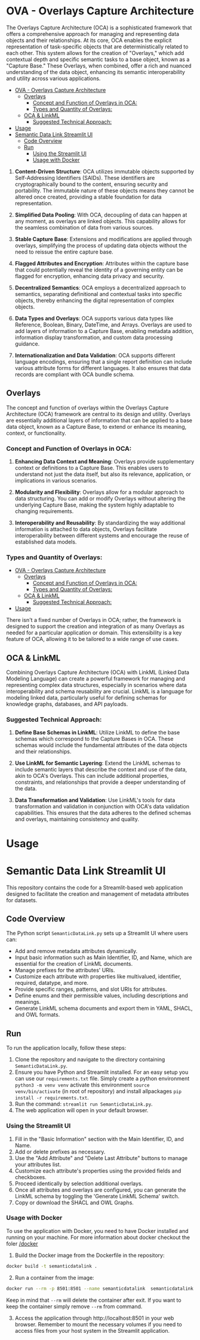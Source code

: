 # OVA - Overlays Capture Architecture



The Overlays Capture Architecture (OCA) is a sophisticated framework that offers a comprehensive approach for managing and representing data objects and their relationships. At its core, OCA enables the explicit representation of task-specific objects that are deterministically related to each other. This system allows for the creation of "Overlays," which add contextual depth and specific semantic tasks to a base object, known as a "Capture Base." These Overlays, when combined, offer a rich and nuanced understanding of the data object, enhancing its semantic interoperability and utility across various applications.

<!-- TOC -->

- [OVA - Overlays Capture Architecture](#ova---overlays-capture-architecture)
    - [Overlays](#overlays)
        - [Concept and Function of Overlays in OCA:](#concept-and-function-of-overlays-in-oca)
        - [Types and Quantity of Overlays:](#types-and-quantity-of-overlays)
    - [OCA & LinkML](#oca--linkml)
        - [Suggested Technical Approach:](#suggested-technical-approach)
- [Usage](#usage)
- [Semantic Data Link Streamlit UI](#semantic-data-link-streamlit-ui)
    - [Code Overview](#code-overview)
    - [Run](#run)
        - [Using the Streamlit UI](#using-the-streamlit-ui)
        - [Usage with Docker](#usage-with-docker)

<!-- /TOC -->

1. **Content-Driven Structure**: OCA utilizes immutable objects supported by Self-Addressing Identifiers (SAIDs). These identifiers are cryptographically bound to the content, ensuring security and portability. The immutable nature of these objects means they cannot be altered once created, providing a stable foundation for data representation.

2. **Simplified Data Pooling**: With OCA, decoupling of data can happen at any moment, as overlays are linked objects. This capability allows for the seamless combination of data from various sources.

3. **Stable Capture Base**: Extensions and modifications are applied through overlays, simplifying the process of updating data objects without the need to reissue the entire capture base.

4. **Flagged Attributes and Encryption**: Attributes within the capture base that could potentially reveal the identity of a governing entity can be flagged for encryption, enhancing data privacy and security.

5. **Decentralized Semantics**: OCA employs a decentralized approach to semantics, separating definitional and contextual tasks into specific objects, thereby enhancing the digital representation of complex objects.

6. **Data Types and Overlays**: OCA supports various data types like Reference, Boolean, Binary, DateTime, and Arrays. Overlays are used to add layers of information to a Capture Base, enabling metadata addition, information display transformation, and custom data processing guidance.

7. **Internationalization and Data Validation**: OCA supports different language encodings, ensuring that a single report definition can include various attribute forms for different languages. It also ensures that data records are compliant with OCA bundle schema.

## Overlays

The concept and function of overlays within the Overlays Capture Architecture (OCA) framework are central to its design and utility. Overlays are essentially additional layers of information that can be applied to a base data object, known as a Capture Base, to extend or enhance its meaning, context, or functionality.

### Concept and Function of Overlays in OCA:

1. **Enhancing Data Context and Meaning**: Overlays provide supplementary context or definitions to a Capture Base. This enables users to understand not just the data itself, but also its relevance, application, or implications in various scenarios.

2. **Modularity and Flexibility**: Overlays allow for a modular approach to data structuring. You can add or modify Overlays without altering the underlying Capture Base, making the system highly adaptable to changing requirements.

3. **Interoperability and Reusability**: By standardizing the way additional information is attached to data objects, Overlays facilitate interoperability between different systems and encourage the reuse of established data models.

### Types and Quantity of Overlays:
<!-- TOC -->

- [OVA - Overlays Capture Architecture](#ova---overlays-capture-architecture)
    - [Overlays](#overlays)
        - [Concept and Function of Overlays in OCA:](#concept-and-function-of-overlays-in-oca)
        - [Types and Quantity of Overlays:](#types-and-quantity-of-overlays)
    - [OCA & LinkML](#oca--linkml)
        - [Suggested Technical Approach:](#suggested-technical-approach)
- [Usage](#usage)

<!-- /TOC -->
There isn't a fixed number of Overlays in OCA; rather, the framework is designed to support the creation and integration of as many Overlays as needed for a particular application or domain. This extensibility is a key feature of OCA, allowing it to be tailored to a wide range of use cases.

## OCA & LinkML

Combining Overlays Capture Architecture (OCA) with LinkML (Linked Data Modeling Language) can create a powerful framework for managing and representing complex data structures, especially in scenarios where data interoperability and schema reusability are crucial. LinkML is a language for modeling linked data, particularly useful for defining schemas for knowledge graphs, databases, and API payloads.

### Suggested Technical Approach:

1. **Define Base Schemas in LinkML**: Utilize LinkML to define the base schemas which correspond to the Capture Bases in OCA. These schemas would include the fundamental attributes of the data objects and their relationships.

2. **Use LinkML for Semantic Layering**: Extend the LinkML schemas to include semantic layers that describe the context and use of the data, akin to OCA's Overlays. This can include additional properties, constraints, and relationships that provide a deeper understanding of the data.

3. **Data Transformation and Validation**: Use LinkML's tools for data transformation and validation in conjunction with OCA's data validation capabilities. This ensures that the data adheres to the defined schemas and overlays, maintaining consistency and quality.

# Usage

# Semantic Data Link Streamlit UI

This repository contains the code for a Streamlit-based web application designed to facilitate the creation and management of metadata attributes for datasets.

## Code Overview

The Python script `SemanticDataLink.py` sets up a Streamlit UI where users can:

- Add and remove metadata attributes dynamically.
- Input basic information such as Main Identifier, ID, and Name, which are essential for the creation of LinkML documents.
- Manage prefixes for the attributes' URIs.
- Customize each attribute with properties like multivalued, identifier, required, datatype, and more.
- Provide specific ranges, patterns, and slot URIs for attributes.
- Define enums and their permissible values, including descriptions and meanings.
- Generate LinkML schema documents and export them in YAML, SHACL, and OWL formats.

## Run

To run the application locally, follow these steps:

1. Clone the repository and navigate to the directory containing `SemanticDataLink.py`.
2. Ensure you have Python and Streamlit installed. For an easy setup you can use our `requirements.txt` file. Simply create a python environment `python3 -m venv venv` activate this environment `source venv/bin/activate` (in root of repository) and install allpackages `pip install -r requirements.txt`.
3. Run the command: `streamlit run SemanticDataLink.py`.
4. The web application will open in your default browser.

### Using the Streamlit UI

1. Fill in the "Basic Information" section with the Main Identifier, ID, and Name.
2. Add or delete prefixes as necessary.
3. Use the "Add Attribute" and "Delete Last Attribute" buttons to manage your attributes list.
4. Customize each attribute's properties using the provided fields and checkboxes.
5. Proceed identically by selection additional overlays.
6. Once all attributes and overlays are configured, you can generate the LinkML schema by toggling the 'Generate LinkML Schema' switch.
7. Copy or download the SHACL and OWL Graphs.

### Usage with Docker

To use the application with Docker, you need to have Docker installed and running on your machine. For more information about docker checkout the foler [/docker](/docker/)

1. Build the Docker image from the Dockerfile in the repository:

```bash
docker build -t semanticdatalink .
```

2. Run a container from the image:
```bash
docker run --rm -p 8501:8501 --name semanticdatalink  semanticdatalink
```
Keep in mind that `--rm` will delete the container after exit. If you want to keep the container simply remove `--rm` from command.

3. Access the application through http://localhost:8501 in your web browser.
Remember to mount the necessary volumes if you need to access files from your host system in the Streamlit application.

